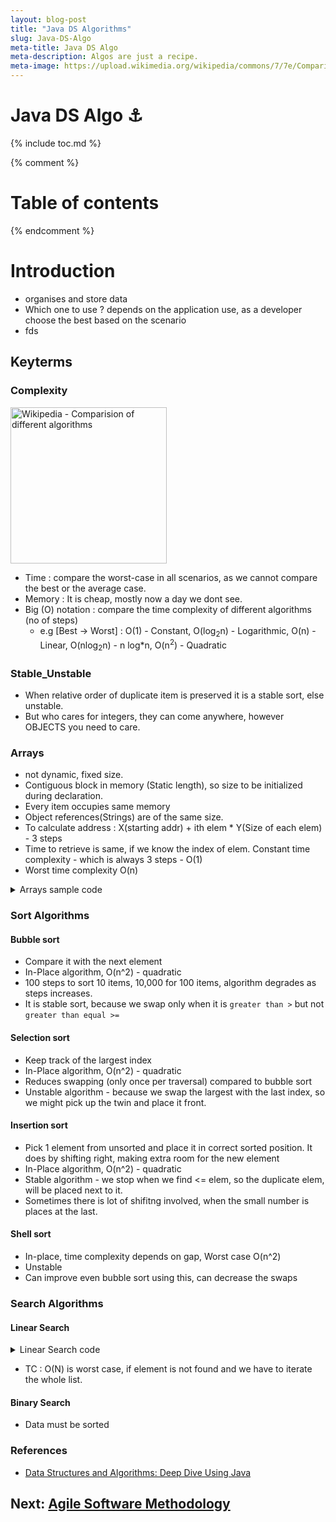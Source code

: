 ```yaml
---
layout: blog-post
title: "Java DS Algorithms"
slug: Java-DS-Algo
meta-title: Java DS Algo
meta-description: Algos are just a recipe.
meta-image: https://upload.wikimedia.org/wikipedia/commons/7/7e/Comparison_computational_complexity.svg
---
```


# Java DS Algo :anchor:

{% include toc.md %}

{% comment %} 
<!-- Not including since it is generated in the table TOC-->
Table of contents
=================

<!--ts-->
  <!-- + [Introduction](#introduction)
  + [keyterms](#keyterms) 
    * [complexity](#complexity)
    * [stable_unstable](#stable_unstable)
  + [data_structures](#ds)
    * [arrays](#arrays)
  + [algorithms](#sort-algorithms)
    + [sorting](#sort-algorithms)
      * [bubble_Sort](#bubble-sort)
  + [References](#references) -->
<!--te-->
{% endcomment %} 

# Introduction
- organises and store data
- Which one to use ? depends on the application use, as a developer choose the best based on the scenario
- fds

## Keyterms

### Complexity

[<img src="https://upload.wikimedia.org/wikipedia/commons/7/7e/Comparison_computational_complexity.svg" width="250" alt="Wikipedia - Comparision of different algorithms"/>](https://en.wikipedia.org/wiki/Big_O_notation#/media/File:Comparison_computational_complexity.svg)

- Time : compare the worst-case in all scenarios, as we cannot compare the best or the average case.
- Memory : It is cheap, mostly now a day we dont see.
- Big (O) notation : compare the time complexity of different algorithms (no of steps)
  - e.g [Best -> Worst] : O(1) - Constant, O(log<sub>2</sub>n) - Logarithmic, O(n) - Linear, O(nlog<sub>2</sub>n) - n log*n, O(n<sup>2</sup>) - Quadratic

### Stable_Unstable
- When relative order of duplicate item is preserved it is a stable sort, else unstable.
- But who cares for integers, they can come anywhere, however OBJECTS you need to care.

### Arrays
- not dynamic, fixed size.
- Contiguous block in memory (Static length), so size to be initialized during declaration.
- Every item occupies same memory
- Object references(Strings) are of the same size.
- To calculate address : X(starting addr) + ith elem * Y(Size of each elem) - 3 steps
- Time to retrieve is same, if we know the index of elem. Constant time complexity - which is always 3 steps - O(1)
- Worst time complexity O(n)

<details><summary>Arrays sample code </summary><div markdown="1">

```java
public class Arrays_ {
    public static void main(String[] args) {
        int[] array_ = new int[2];
        array_[0] = 1;
        array_[1] = 5;
        for (int i = 0; i < array_.length; i++) {
            System.out.println("Elem[" + i + "] : " + array_[i]);
        }
    }
}
```

</div>

> O/P
> Elem[0] : 1
> Elem[1] : 5
</details>

### Sort Algorithms

#### Bubble sort
- Compare it with the next element
- In-Place algorithm, O(n^2) - quadratic
- 100 steps to sort 10 items, 10,000 for 100 items, algorithm degrades as steps increases.
- It is stable sort, because we swap only when it is `greater than >` but not `greater than equal >=`

#### Selection sort
- Keep track of the largest index
- In-Place algorithm, O(n^2) - quadratic
- Reduces swapping (only once per traversal) compared to bubble sort
- Unstable algorithm - because we swap the largest with the last index, so we might pick up the twin and place it front.

#### Insertion sort
- Pick 1 element from unsorted and place it in correct sorted position. It does by shifting right, making extra room for the new element
- In-Place algorithm, O(n^2) - quadratic
- Stable algorithm - we stop when we find <= elem, so the duplicate elem, will be placed next to it.
- Sometimes there is lot of shifitng involved, when the small number is places at the last.

#### Shell sort
- In-place, time complexity depends on gap, Worst case O(n^2)
- Unstable 
- Can improve even bubble sort using this, can decrease the swaps

### Search Algorithms

#### Linear Search

<details><summary>Linear Search code </summary><div markdown="1">

```java
  public static int linear_search(int searchElem) {
      for (int i = 0; i < arr_.length; i++) {
          if (arr_[i] == searchElem) {
              return i;
          }
      }
      return -1; // searchElem not found
  }
```

</div></details>

- TC : O(N) is worst case, if element is not found and we have to iterate the whole list.

#### Binary Search
- Data must be sorted

### References
- [Data Structures and Algorithms: Deep Dive Using Java](https://www.udemy.com/course/data-structures-and-algorithms-deep-dive-using-java/)



## Next: [Agile Software Methodology](/noteathon/agile-software-methodology)
